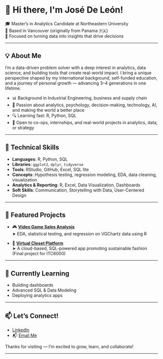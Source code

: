 # 👋 Hi there, I'm José De León!

🎓 Master’s in Analytics Candidate at Northeastern University  
📍 Based in Vancouver (originally from Panama 🇵🇦)  
💼 Focused on turning data into insights that drive decisions  

---

## 💡 About Me

I’m a data-driven problem solver with a deep interest in analytics, data science, and building tools that create real-world impact. I bring a unique perspective shaped by my international background, self-funded education, and a journey of personal growth — advancing 3–4 generations in one lifetime.

- 📊 Background in Industrial Engineering, business and supply chain
- 🧠 Passion about analytics, psychology, decision-making, technology, AI, and making the world a better place
- 🔍 Learning fast: R, Python, SQL
- 🤝 Open to co-ops, internships, and real-world projects in analytics, data, or strategy

---

## 🔧 Technical Skills

- **Languages**: R, Python, SQL
- **Libraries**: `ggplot2`, `dplyr`, `tidyverse` 
- **Tools**: RStudio, GitHub, Excel, SQL lite  
- **Concepts**: Hypothesis testing, regression modeling, EDA, data cleaning, visualization
- **Analytics & Reporting**: R, Excel, Data Visualization, Dashboards 
- **Soft Skills**: Communication, Storytelling with Data, User-Centered Design

---

## 📁 Featured Projects

- 🎮 [**Video Game Sales Analysis**](https://github.com/josedeleon-analytics/vgchartz-sales-analysis)  
  ➤ EDA, statistical testing, and regression on VGChartz data using R

- 👚 [**Virtual Closet Platform**](https://github.com/josedeleon-analytics/virtual-closet-platform)  
  ➤ A cloud-based, SQL-powered app promoting sustainable fashion (Final project for ITC6000)

---

## 🌱 Currently Learning
- Building dashboards  
- Advanced SQL & Data Modeling  
- Deploying analytics apps  



---

## 📫 Let’s Connect!

- [LinkedIn](https://www.linkedin.com/in/jose-de-leon-analytics/)  
- 📬 [Email Me](mailto:j.ange2294@gmail.com)

Thanks for visiting — I’m excited to grow, learn, and collaborate!

---
